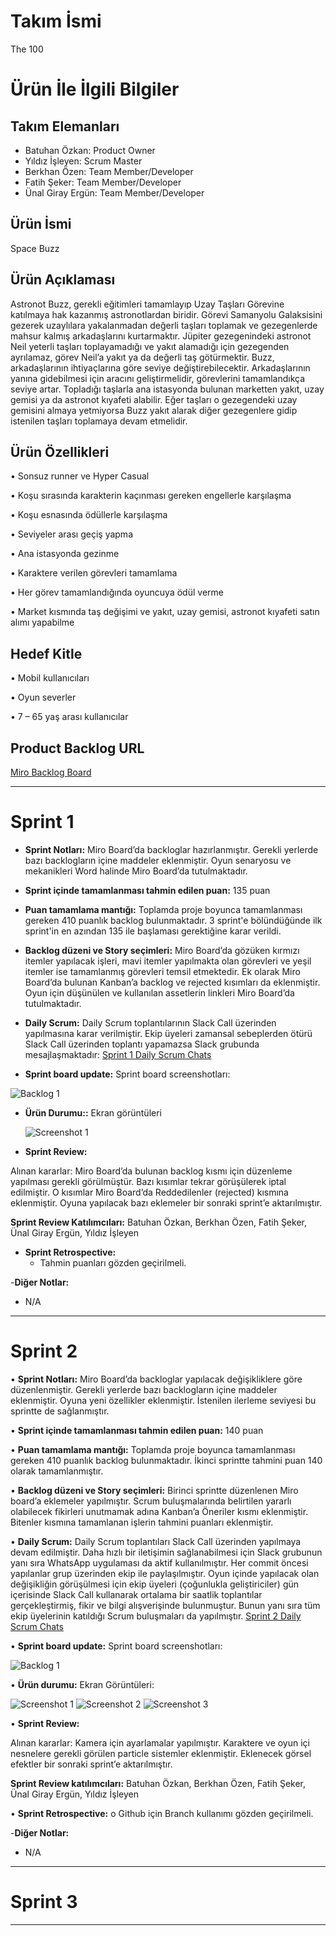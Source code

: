 # **Takım İsmi**

The 100

# Ürün İle İlgili Bilgiler

## Takım Elemanları

- Batuhan Özkan: Product Owner
- Yıldız İşleyen: Scrum Master
- Berkhan Özen: Team Member/Developer
- Fatih Şeker: Team Member/Developer
- Ünal Giray Ergün: Team Member/Developer

## Ürün İsmi

Space Buzz

## Ürün Açıklaması

Astronot Buzz, gerekli eğitimleri tamamlayıp Uzay Taşları Görevine katılmaya hak kazanmış astronotlardan biridir. Görevi Samanyolu Galaksisini gezerek uzaylılara yakalanmadan değerli taşları toplamak ve gezegenlerde mahsur kalmış arkadaşlarını kurtarmaktır. Jüpiter gezegenindeki astronot Neil yeterli taşları toplayamadığı ve yakıt alamadığı için gezegenden ayrılamaz, görev Neil’a yakıt ya da değerli taş götürmektir. Buzz, arkadaşlarının ihtiyaçlarına göre seviye değiştirebilecektir. Arkadaşlarının yanına gidebilmesi için aracını geliştirmelidir, görevlerini tamamlandıkça seviye artar. Topladığı taşlarla ana istasyonda bulunan marketten yakıt, uzay gemisi ya da astronot kıyafeti alabilir. Eğer taşları o gezegendeki uzay gemisini almaya yetmiyorsa Buzz yakıt alarak diğer gezegenlere gidip istenilen taşları toplamaya devam etmelidir.

## Ürün Özellikleri

•	Sonsuz runner ve Hyper Casual

•	Koşu sırasında karakterin kaçınması gereken engellerle karşılaşma

•	Koşu esnasında ödüllerle karşılaşma

•	Seviyeler arası geçiş yapma

•	Ana istasyonda gezinme

•	Karaktere verilen görevleri tamamlama

•	Her görev tamamlandığında oyuncuya ödül verme

•	Market kısmında taş değişimi ve yakıt, uzay gemisi, astronot kıyafeti satın alımı yapabilme

## Hedef Kitle

•	Mobil kullanıcıları

•	Oyun severler

•	7 – 65 yaş arası kullanıcılar

## Product Backlog URL

[Miro Backlog Board](https://miro.com/app/board/uXjVO6UHj8Y=/)

---

# Sprint 1

- **Sprint Notları:** Miro Board’da backloglar hazırlanmıştır. Gerekli yerlerde bazı backlogların içine maddeler eklenmiştir. Oyun senaryosu ve mekanikleri Word halinde Miro Board’da tutulmaktadır.

- **Sprint içinde tamamlanması tahmin edilen puan:** 135 puan

- **Puan tamamlama mantığı:** Toplamda proje boyunca tamamlanması gereken 410 puanlık backlog bulunmaktadır. 3 sprint'e bölündüğünde ilk sprint'in en azından 135 ile başlaması gerektiğine karar verildi.

- **Backlog düzeni ve Story seçimleri:** Miro Board’da gözüken kırmızı itemler yapılacak işleri, mavi itemler yapılmakta olan görevleri ve yeşil itemler ise tamamlanmış görevleri temsil etmektedir. Ek olarak Miro Board’da bulunan Kanban’a backlog ve rejected kısımları da eklenmiştir. Oyun için düşünülen ve kullanılan assetlerin linkleri Miro Board’da tutulmaktadır.

- **Daily Scrum:** Daily Scrum toplantılarının Slack Call üzerinden yapılmasına karar verilmiştir. Ekip üyeleri zamansal sebeplerden ötürü Slack Call üzerinden toplantı yapamazsa Slack grubunda mesajlaşmaktadır: [Sprint 1 Daily Scrum Chats](https://github.com/berkhanozen/The-100/blob/main/ProjectManagement/Sprint1_Documents/ScrumToplantilari.docx?raw=true)

- **Sprint board update:** Sprint board screenshotları:

![Backlog 1](https://raw.githubusercontent.com/berkhanozen/The-100/main/ProjectManagement/Sprint1_Documents/backlog1.PNG) 

- **Ürün Durumu::** Ekran görüntüleri

  ![Screenshot 1](https://github.com/berkhanozen/The-100/blob/main/ProjectManagement/Sprint1_Documents/product1.png?raw=true)

- **Sprint Review:**

Alınan kararlar: Miro Board’da bulunan backlog kısmı için düzenleme yapılması gerekli görülmüştür. Bazı kısımlar tekrar görüşülerek iptal edilmiştir. O kısımlar Miro Board’da Reddedilenler (rejected) kısmına eklenmiştir. Oyuna yapılacak bazı eklemeler bir sonraki sprint’e aktarılmıştır. 

**Sprint Review Katılımcıları:** Batuhan Özkan, Berkhan Özen, Fatih Şeker, Ünal Giray Ergün, Yıldız İşleyen

- **Sprint Retrospective:**
  - Tahmin puanları gözden geçirilmeli.

-**Diğer Notlar:**
- N/A

---

# Sprint 2

•	**Sprint Notları:** Miro Board’da backloglar yapılacak değişikliklere göre düzenlenmiştir. Gerekli yerlerde bazı backlogların içine maddeler eklenmiştir. Oyuna yeni özellikler eklenmiştir. İstenilen ilerleme seviyesi bu sprintte de sağlanmıştır.

•	**Sprint içinde tamamlanması tahmin edilen puan:** 140 puan

•	**Puan tamamlama mantığı:** Toplamda proje boyunca tamamlanması gereken 410 puanlık backlog bulunmaktadır. İkinci sprintte tahmini puan 140 olarak tamamlanmıştır. 

• **Backlog düzeni ve Story seçimleri:** Birinci sprintte düzenlenen Miro board’a eklemeler yapılmıştır. Scrum buluşmalarında belirtilen yararlı olabilecek fikirleri unutmamak adına Kanban’a Öneriler kısmı eklenmiştir. Bitenler kısmına tamamlanan işlerin tahmini puanları eklenmiştir.

•	**Daily Scrum:** Daily Scrum toplantıları Slack Call üzerinden yapılmaya devam edilmiştir. Daha hızlı bir iletişimin sağlanabilmesi için Slack grubunun yanı sıra WhatsApp uygulaması da aktif kullanılmıştır. Her commit öncesi yapılanlar grup üzerinden ekip ile paylaşılmıştır. Oyun içinde yapılacak olan değişikliğin görüşülmesi için ekip üyeleri (çoğunlukla geliştiriciler) gün içerisinde Slack Call kullanarak ortalama bir saatlik toplantılar gerçekleştirmiş, fikir ve bilgi alışverişinde bulunmuştur. Bunun yanı sıra tüm ekip üyelerinin katıldığı Scrum buluşmaları da yapılmıştır. [Sprint 2 Daily Scrum Chats](https://github.com/berkhanozen/The-100/blob/main/ProjectManagement/Sprint2_Documents/ScrumToplantilari.docx?raw=true)

•	**Sprint board update:** Sprint board screenshotları:

![Backlog 1](https://raw.githubusercontent.com/berkhanozen/The-100/main/ProjectManagement/Sprint2_Documents/backlog1.PNG) 
 
• **Ürün durumu:** Ekran Görüntüleri:

![Screenshot 1](https://github.com/berkhanozen/The-100/blob/main/ProjectManagement/Sprint2_Documents/product1.PNG?raw=true)
![Screenshot 2](https://github.com/berkhanozen/The-100/blob/main/ProjectManagement/Sprint2_Documents/product2.PNG?raw=true)
![Screenshot 3](https://github.com/berkhanozen/The-100/blob/main/ProjectManagement/Sprint2_Documents/product_base.PNG?raw=true)
     
•	**Sprint Review:** 

Alınan kararlar: Kamera için ayarlamalar yapılmıştır. Karaktere ve oyun içi nesnelere gerekli görülen particle sistemler eklenmiştir. Eklenecek görsel efektler bir sonraki sprint’e aktarılmıştır.

**Sprint Review katılımcıları:** Batuhan Özkan, Berkhan Özen, Fatih Şeker, Ünal Giray Ergün, Yıldız İşleyen

•	**Sprint Retrospective:**
  o	Github için Branch kullanımı gözden geçirilmeli.
  
-**Diğer Notlar:**
- N/A

---

# Sprint 3

---
